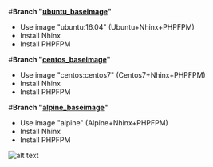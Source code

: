 #**Branch "[ubuntu_baseimage](https://github.com/ros-kamach/BaseImage-NginX-PHPFPM/tree/ubuntu_baseimage)"**
   - Use image "ubuntu:16.04" (Ubuntu+Nhinx+PHPFPM)
   - Install Nhinx
   - Install  PHPFPM
   
#**Branch "[centos_baseimage](https://github.com/ros-kamach/BaseImage-NginX-PHPFPM/tree/centos_baseimage)"**
   - Use image "centos:centos7" (Centos7+Nhinx+PHPFPM)
   - Install Nhinx
   - Install  PHPFPM
   
#**Branch "[alpine_baseimage](https://github.com/ros-kamach/BaseImage-NginX-PHPFPM/tree/alpine_baseimage)"**
   - Use image "alpine" (Alpine+Nhinx+PHPFPM)
   - Install Nhinx
   - Install  PHPFPM

![alt text](https://websanova.com/img/posts/setting-up-php-with-nginx.png)
